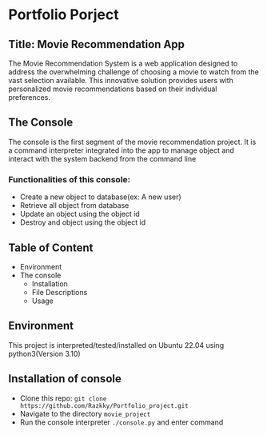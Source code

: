 # Portfolio Porject
## Title: Movie Recommendation App
The Movie Recommendation System is a web application designed to address the overwhelming challenge of choosing a movie to watch from the vast selection available. This innovative solution provides users with personalized movie recommendations based on their individual preferences.

## The Console
The console is the first segment of the movie recommendation project. It is a command interpreter integrated into the app to manage object and interact with the system backend from the command line
### Functionalities of this console:
- Create a new object to database(ex: A new user)
- Retrieve all object from database
- Update an object using the object id
- Destroy and object using the object id

## Table of Content
- Environment
- The console
    - Installation
    - File Descriptions
    - Usage

## Environment
This project is interpreted/tested/installed on Ubuntu 22.04 using python3(Version 3.10)

## Installation of console
- Clone this repo: `git clone https://github.com/Razkky/Portfolio_project.git`
- Navigate to the directory `movie_project`
- Run the console interpreter `./console.py` and enter command